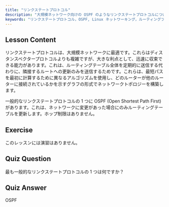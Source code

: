 ```yaml
---
title: "リンクステートプロトコル"
description: "大規模ネットワーク向けの OSPF のようなリンクステートプロトコルについて学びます。それらの高速な収束とルーティングテーブルの更新方法を理解します。Linux ネットワーキングの旅を始めましょう！"
keywords: "リンクステートプロトコル，OSPF, Linux ネットワーキング，ルーティングプロトコル，ネットワークトポロジー, 初心者"
---
```


## Lesson Content

リンクステートプロトコルは、大規模ネットワークに最適です。これらはディスタンスベクタープロトコルよりも複雑ですが、大きな利点として、迅速に収束できる能力があります。これは、ルーティングテーブル全体を定期的に送信する代わりに、隣接するルートへの更新のみを送信するためです。これらは、最短パスを最初に計算するために異なるアルゴリズムを使用し、どのルーターが他のルーターに接続されているかを示すグラフの形式でネットワークトポロジーを構築します。

一般的なリンクステートプロトコルの 1 つに OSPF (Open Shortest Path First) があります。これは、ネットワークに変更があった場合にのみルーティングテーブルを更新します。ホップ制限はありません。

## Exercise

このレッスンには演習はありません。

## Quiz Question

最も一般的なリンクステートプロトコルの 1 つは何ですか？

## Quiz Answer

OSPF
